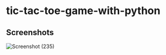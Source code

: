 # tic-tac-toe-game-with-python


## Screenshots
![Screenshot (235)](https://user-images.githubusercontent.com/94830418/205453176-cd4ccb1d-d3ee-4027-8010-bfcedf50052e.png)

